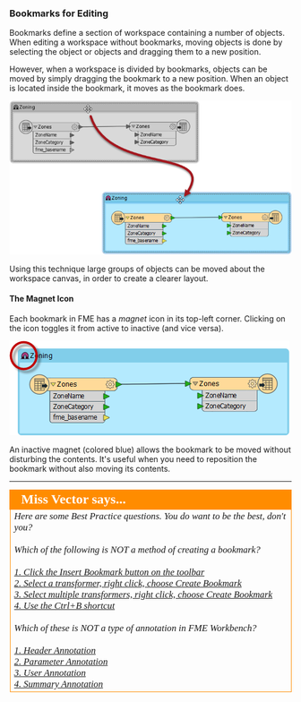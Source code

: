 ### Bookmarks for Editing ###
Bookmarks define a section of workspace containing a number of objects. When editing a workspace without bookmarks, moving objects is done by selecting the object or objects and dragging them to a new position. 

However, when a workspace is divided by bookmarks, objects can be moved by simply dragging the bookmark to a new position. When an object is located inside the bookmark, it moves as the bookmark does. 

![](./Images/Img3.15.MovingBookmark.png)

Using this technique large groups of objects can be moved about the workspace canvas, in order to create a clearer layout.


#### The Magnet Icon ####
Each bookmark in FME has a *magnet* icon in its top-left corner. Clicking on the icon toggles it from active to inactive (and vice versa).

![](./Images/Img3.14.BookmarkMagnet.png)

An inactive magnet (colored blue) allows the bookmark to be moved without disturbing the contents. It's useful when you need to reposition the bookmark without also moving its contents.

---

<!--Person X Says Section-->

<table style="border-spacing: 0px">
<tr>
<td style="vertical-align:middle;background-color:darkorange;border: 2px solid darkorange">
<i class="fa fa-quote-left fa-lg fa-pull-left fa-fw" style="color:white;padding-right: 12px;vertical-align:text-top"></i>
<span style="color:white;font-size:x-large;font-weight: bold;font-family:serif">Miss Vector says...</span>
</td>
</tr>

<tr>
<td style="border: 1px solid darkorange">
<span style="font-family:serif; font-style:italic; font-size:larger">
Here are some Best Practice questions. You do want to be the best, don't you?
<br><br>Which of the following is NOT a method of creating a bookmark?
<br><br><a href="http://52.73.3.37/fmedatastreaming/Manual/QAResponseDotZero.fmw?chapter=3&question=1&answer=1&DestDataset_TEXTLINE=C%3A%5CFMEOutput%5CQAResponse.html">1. Click the Insert Bookmark button on the toolbar</a>
<br><a href="http://52.73.3.37/fmedatastreaming/Manual/QAResponseDotZero.fmw?chapter=3&question=1&answer=2&DestDataset_TEXTLINE=C%3A%5CFMEOutput%5CQAResponse.html">2. Select a transformer, right click, choose Create Bookmark</a>
<br><a href="http://52.73.3.37/fmedatastreaming/Manual/QAResponseDotZero.fmw?chapter=3&question=1&answer=3&DestDataset_TEXTLINE=C%3A%5CFMEOutput%5CQAResponse.html">3. Select multiple transformers, right click, choose Create Bookmark</a>
<br><a href="http://52.73.3.37/fmedatastreaming/Manual/QAResponseDotZero.fmw?chapter=3&question=1&answer=4&DestDataset_TEXTLINE=C%3A%5CFMEOutput%5CQAResponse.html">4. Use the Ctrl+B shortcut</a>
<br><br>Which of these is NOT a type of annotation in FME Workbench?
<br><br><a href="http://52.73.3.37/fmedatastreaming/Manual/QAResponseDotZero.fmw?chapter=3&question=2&answer=1&DestDataset_TEXTLINE=C%3A%5CFMEOutput%5CQAResponse.html">1. Header Annotation</a>
<br><a href="http://52.73.3.37/fmedatastreaming/Manual/QAResponseDotZero.fmw?chapter=3&question=2&answer=2&DestDataset_TEXTLINE=C%3A%5CFMEOutput%5CQAResponse.html">2. Parameter Annotation</a>
<br><a href="http://52.73.3.37/fmedatastreaming/Manual/QAResponseDotZero.fmw?chapter=3&question=2&answer=3&DestDataset_TEXTLINE=C%3A%5CFMEOutput%5CQAResponse.html">3. User Annotation</a>
<br><a href="http://52.73.3.37/fmedatastreaming/Manual/QAResponseDotZero.fmw?chapter=3&question=2&answer=4&DestDataset_TEXTLINE=C%3A%5CFMEOutput%5CQAResponse.html">4. Summary Annotation</a>
</span>
</td>
</tr>
</table>

